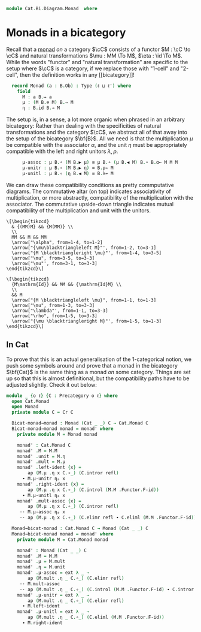 <!--
```agda
open import Cat.Bi.Base
open import Cat.Prelude

import Cat.Diagram.Monad as Cat
import Cat.Reasoning as Cr
```
-->

```agda
module Cat.Bi.Diagram.Monad  where
```

<!--
```agda
open _=>_

module _ {o ℓ ℓ'} (B : Prebicategory o ℓ ℓ') where
  private module B = Prebicategory B
```
-->

# Monads in a bicategory

Recall that a [monad] _on_ a category $\cC$ consists of a functor $M :
\cC \to \cC$ and natural transformations $\mu : MM \To M$, $\eta : \id
\To M$. While the words "functor" and "natural transformation" are
specific to the setup where $\cC$ is a category, if we replace those
with "1-cell" and "2-cell", then the definition works in any
[[bicategory]]!

[monad]: Cat.Diagram.Monad.html

```agda
  record Monad (a : B.Ob) : Type (ℓ ⊔ ℓ') where
    field
      M : a B.↦ a
      μ : (M B.⊗ M) B.⇒ M
      η : B.id B.⇒ M
```

The setup is, in a sense, a lot more organic when phrased in an
arbitrary bicategory: Rather than dealing with the specificities of
natural transformations and the category $\cC$, we abstract all of
that away into the setup of the bicategory $\bf{B}$. All we need is that
the multiplication $\mu$ be compatible with the associator $\alpha$, and
the unit $\eta$ must be appropriately compatible with the left and right
unitors $\lambda, \rho$.

```agda
      μ-assoc : μ B.∘ (M B.▶ μ) ≡ μ B.∘ (μ B.◀ M) B.∘ B.α← M M M
      μ-unitr : μ B.∘ (M B.▶ η) ≡ B.ρ← M
      μ-unitl : μ B.∘ (η B.◀ M) ≡ B.λ← M
```

We can draw these compatibility conditions as pretty commputative
diagrams. The commutative altar (on top) indicates associativity of
multiplication, or more abstractly, compatibility of the multiplication
with the associator. The commutative upside-down triangle indicates
mutual compatibility of the multiplication and unit with the unitors.

<div class=mathpar>

~~~{.quiver}
\[\begin{tikzcd}
  & {(MM)M} && {M(MM)} \\
  \\
  MM && M && MM
  \arrow["\alpha", from=1-4, to=1-2]
  \arrow["{\mu\blacktriangleleft M}"', from=1-2, to=3-1]
  \arrow["{M \blacktriangleright \mu}"', from=1-4, to=3-5]
  \arrow["\mu", from=3-5, to=3-3]
  \arrow["\mu"', from=3-1, to=3-3]
\end{tikzcd}\]
~~~

~~~{.quiver}
\[\begin{tikzcd}
  {M\mathrm{Id}} && MM && {\mathrm{Id}M} \\
  \\
  && M
  \arrow["{M \blacktriangleleft \mu}", from=1-1, to=1-3]
  \arrow["\mu", from=1-3, to=3-3]
  \arrow["\lambda"', from=1-1, to=3-3]
  \arrow["\rho", from=1-5, to=3-3]
  \arrow["{\mu \blacktriangleright M}"', from=1-5, to=1-3]
\end{tikzcd}\]
~~~

</div>

## In Cat

To prove that this is an actual generalisation of the 1-categorical
notion, we push some symbols around and prove that a monad in the
bicategory $\bf{Cat}$ is the same thing as a monad _on_ some category.
Things are set up so that this is almost definitional, but the
compatibility paths have to be adjusted slightly. Check it out below:

```agda
module _ {o ℓ} {C : Precategory o ℓ} where
  open Cat.Monad
  open Monad
  private module C = Cr C

  Bicat-monad→monad : Monad (Cat _ _) C → Cat.Monad C
  Bicat-monad→monad monad = monad' where
    private module M = Monad monad

    monad' : Cat.Monad C
    monad' .M = M.M
    monad' .unit = M.η
    monad' .mult = M.μ
    monad' .left-ident {x} =
        ap (M.μ .η x C.∘_) (C.intror refl)
      ∙ M.μ-unitr ηₚ x
    monad' .right-ident {x} =
        ap (M.μ .η x C.∘_) (C.introl (M.M .Functor.F-id))
      ∙ M.μ-unitl ηₚ x
    monad' .mult-assoc {x} =
        ap (M.μ .η x C.∘_) (C.intror refl)
     ·· M.μ-assoc ηₚ x
     ·· ap (M.μ .η x C.∘_) (C.elimr refl ∙ C.eliml (M.M .Functor.F-id))

  Monad→bicat-monad : Cat.Monad C → Monad (Cat _ _) C
  Monad→bicat-monad monad = monad' where
    private module M = Cat.Monad monad

    monad' : Monad (Cat _ _) C
    monad' .M = M.M
    monad' .μ = M.mult
    monad' .η = M.unit
    monad' .μ-assoc = ext λ _ →
        ap (M.mult .η _ C.∘_) (C.elimr refl)
     ·· M.mult-assoc
     ·· ap (M.mult .η _ C.∘_) (C.introl (M.M .Functor.F-id) ∙ C.intror refl)
    monad' .μ-unitr = ext λ _ →
        ap (M.mult .η _ C.∘_) (C.elimr refl)
      ∙ M.left-ident
    monad' .μ-unitl = ext λ _ →
        ap (M.mult .η _ C.∘_) (C.eliml (M.M .Functor.F-id))
      ∙ M.right-ident
```
